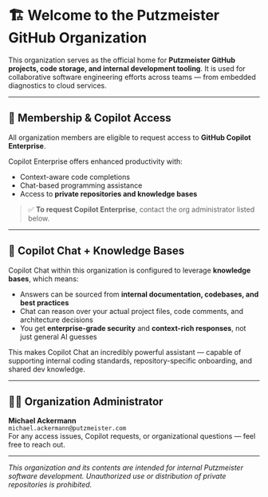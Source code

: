 # 🏗️ Welcome to the Putzmeister GitHub Organization

This organization serves as the official home for **Putzmeister GitHub projects, code storage, and internal development tooling**. It is used for collaborative software engineering efforts across teams — from embedded diagnostics to cloud services.

---

## 👥 Membership & Copilot Access

All organization members are eligible to request access to **GitHub Copilot Enterprise**.

Copilot Enterprise offers enhanced productivity with:

- Context-aware code completions
- Chat-based programming assistance
- Access to **private repositories and knowledge bases**

> ✅ **To request Copilot Enterprise**, contact the org administrator listed below.

---

## 🧠 Copilot Chat + Knowledge Bases

Copilot Chat within this organization is configured to leverage **knowledge bases**, which means:

- Answers can be sourced from **internal documentation, codebases, and best practices**
- Chat can reason over your actual project files, code comments, and architecture decisions
- You get **enterprise-grade security** and **context-rich responses**, not just general AI guesses

This makes Copilot Chat an incredibly powerful assistant — capable of supporting internal coding standards, repository-specific onboarding, and shared dev knowledge.

---

## 🧑‍✈️ Organization Administrator

**Michael Ackermann**  
`michael.ackermann@putzmeister.com`  
For any access issues, Copilot requests, or organizational questions — feel free to reach out.

---

_This organization and its contents are intended for internal Putzmeister software development. Unauthorized use or distribution of private repositories is prohibited._
